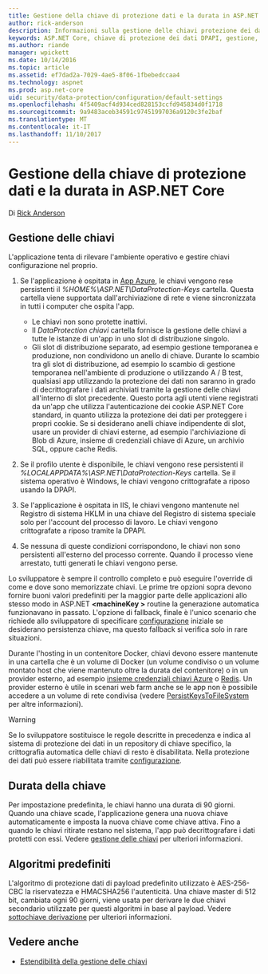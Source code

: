 ```yaml
---
title: Gestione della chiave di protezione dati e la durata in ASP.NET Core
author: rick-anderson
description: Informazioni sulla gestione delle chiavi protezione dei dati e la durata in ASP.NET Core.
keywords: ASP.NET Core, chiave di protezione dei dati DPAPI, gestione, la durata di chiave
ms.author: riande
manager: wpickett
ms.date: 10/14/2016
ms.topic: article
ms.assetid: ef7dad2a-7029-4ae5-8f06-1fbebedccaa4
ms.technology: aspnet
ms.prod: asp.net-core
uid: security/data-protection/configuration/default-settings
ms.openlocfilehash: 4f5409acf4d934ced828153ccfd945834d0f1718
ms.sourcegitcommit: 9a9483aceb34591c97451997036a9120c3fe2baf
ms.translationtype: MT
ms.contentlocale: it-IT
ms.lasthandoff: 11/10/2017
---
```

# <a name="data-protection-key-management-and-lifetime-in-aspnet-core"></a>Gestione della chiave di protezione dati e la durata in ASP.NET Core

Di [Rick Anderson](https://twitter.com/RickAndMSFT)

## <a name="key-management"></a>Gestione delle chiavi

L'applicazione tenta di rilevare l'ambiente operativo e gestire chiavi configurazione nel proprio.

1. Se l'applicazione è ospitata in [App Azure](https://azure.microsoft.com/services/app-service/), le chiavi vengono rese persistenti il *%HOME%\ASP.NET\DataProtection-Keys* cartella. Questa cartella viene supportata dall'archiviazione di rete e viene sincronizzata in tutti i computer che ospita l'app.
   * Le chiavi non sono protette inattivi.
   * Il *DataProtection chiavi* cartella fornisce la gestione delle chiavi a tutte le istanze di un'app in uno slot di distribuzione singolo.
   * Gli slot di distribuzione separato, ad esempio gestione temporanea e produzione, non condividono un anello di chiave. Durante lo scambio tra gli slot di distribuzione, ad esempio lo scambio di gestione temporanea nell'ambiente di produzione o utilizzando A / B test, qualsiasi app utilizzando la protezione dei dati non saranno in grado di decrittografare i dati archiviati tramite la gestione delle chiavi all'interno di slot precedente. Questo porta agli utenti viene registrati da un'app che utilizza l'autenticazione dei cookie ASP.NET Core standard, in quanto utilizza la protezione dei dati per proteggere i propri cookie. Se si desiderano anelli chiave indipendente di slot, usare un provider di chiavi esterne, ad esempio l'archiviazione di Blob di Azure, insieme di credenziali chiave di Azure, un archivio SQL, oppure cache Redis.

1. Se il profilo utente è disponibile, le chiavi vengono rese persistenti il *%LOCALAPPDATA%\ASP.NET\DataProtection-Keys* cartella. Se il sistema operativo è Windows, le chiavi vengono crittografate a riposo usando la DPAPI.

1. Se l'applicazione è ospitata in IIS, le chiavi vengono mantenute nel Registro di sistema HKLM in una chiave del Registro di sistema speciale solo per l'account del processo di lavoro. Le chiavi vengono crittografate a riposo tramite la DPAPI.

1. Se nessuna di queste condizioni corrispondono, le chiavi non sono persistenti all'esterno del processo corrente. Quando il processo viene arrestato, tutti generati le chiavi vengono perse.

Lo sviluppatore è sempre il controllo completo e può eseguire l'override di come e dove sono memorizzate chiavi. Le prime tre opzioni sopra devono fornire buoni valori predefiniti per la maggior parte delle applicazioni allo stesso modo in ASP.NET  **\<machineKey >** routine la generazione automatica funzionavano in passato. L'opzione di fallback, finale è l'unico scenario che richiede allo sviluppatore di specificare [configurazione](xref:security/data-protection/configuration/overview) iniziale se desiderano persistenza chiave, ma questo fallback si verifica solo in rare situazioni.

Durante l'hosting in un contenitore Docker, chiavi devono essere mantenute in una cartella che è un volume di Docker (un volume condiviso o un volume montato host che viene mantenuto oltre la durata del contenitore) o in un provider esterno, ad esempio [insieme credenziali chiavi Azure](https://azure.microsoft.com/services/key-vault/) o [Redis](https://redis.io/). Un provider esterno è utile in scenari web farm anche se le app non è possibile accedere a un volume di rete condivisa (vedere [PersistKeysToFileSystem](xref:security/data-protection/configuration/overview#persistkeystofilesystem) per altre informazioni).

> [!WARNING]
> Se lo sviluppatore sostituisce le regole descritte in precedenza e indica al sistema di protezione dei dati in un repository di chiave specifico, la crittografia automatica delle chiavi di resto è disabilitata. Nella protezione dei dati può essere riabilitata tramite [configurazione](xref:security/data-protection/configuration/overview).

## <a name="key-lifetime"></a>Durata della chiave

Per impostazione predefinita, le chiavi hanno una durata di 90 giorni. Quando una chiave scade, l'applicazione genera una nuova chiave automaticamente e imposta la nuova chiave come chiave attiva. Fino a quando le chiavi ritirate restano nel sistema, l'app può decrittografare i dati protetti con essi. Vedere [gestione delle chiavi](xref:security/data-protection/implementation/key-management#key-expiration-and-rolling) per ulteriori informazioni.

## <a name="default-algorithms"></a>Algoritmi predefiniti

L'algoritmo di protezione dati di payload predefinito utilizzato è AES-256-CBC la riservatezza e HMACSHA256 l'autenticità. Una chiave master di 512 bit, cambiata ogni 90 giorni, viene usata per derivare le due chiavi secondario utilizzate per questi algoritmi in base al payload. Vedere [sottochiave derivazione](xref:security/data-protection/implementation/subkeyderivation#additional-authenticated-data-and-subkey-derivation) per ulteriori informazioni.

## <a name="see-also"></a>Vedere anche

* [Estendibilità della gestione delle chiavi](xref:security/data-protection/extensibility/key-management)
